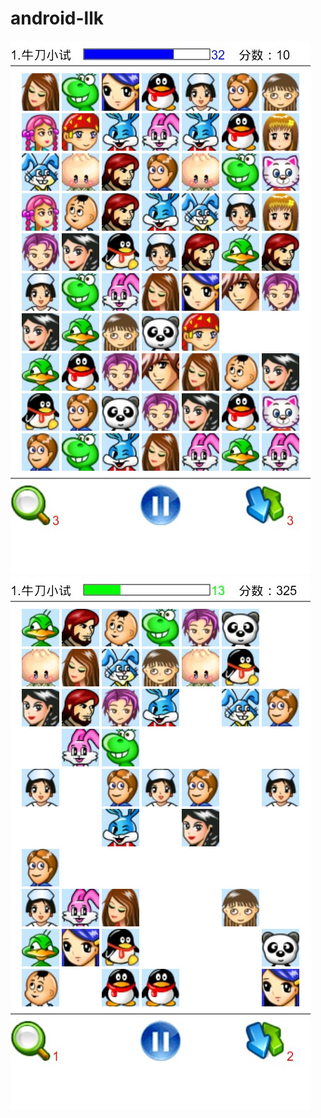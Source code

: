 # android-llk

![image](https://github.com/xifeiwu/android-llk/blob/master/screenshots/20150309_234145.jpg)
![image](https://github.com/xifeiwu/android-llk/blob/master/screenshots/20150309_234232.jpg)
